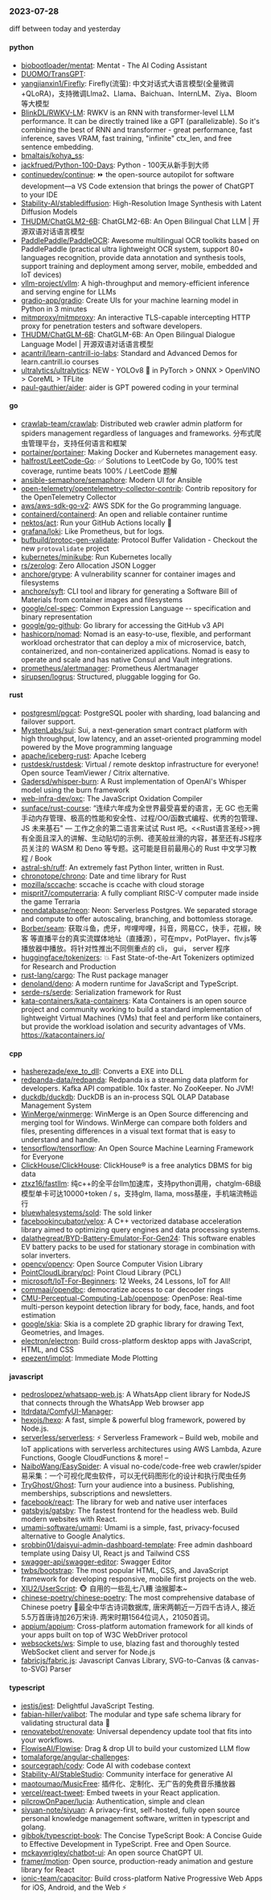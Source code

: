 ### 2023-07-28
diff between today and yesterday

#### python
* [biobootloader/mentat](https://github.com/biobootloader/mentat): Mentat - The AI Coding Assistant
* [DUOMO/TransGPT](https://github.com/DUOMO/TransGPT): 
* [yangjianxin1/Firefly](https://github.com/yangjianxin1/Firefly): Firefly(流萤): 中文对话式大语言模型(全量微调+QLoRA)，支持微调Llma2、Llama、Baichuan、InternLM、Ziya、Bloom等大模型
* [BlinkDL/RWKV-LM](https://github.com/BlinkDL/RWKV-LM): RWKV is an RNN with transformer-level LLM performance. It can be directly trained like a GPT (parallelizable). So it's combining the best of RNN and transformer - great performance, fast inference, saves VRAM, fast training, "infinite" ctx_len, and free sentence embedding.
* [bmaltais/kohya_ss](https://github.com/bmaltais/kohya_ss): 
* [jackfrued/Python-100-Days](https://github.com/jackfrued/Python-100-Days): Python - 100天从新手到大师
* [continuedev/continue](https://github.com/continuedev/continue): ⏩ the open-source autopilot for software development—a VS Code extension that brings the power of ChatGPT to your IDE
* [Stability-AI/stablediffusion](https://github.com/Stability-AI/stablediffusion): High-Resolution Image Synthesis with Latent Diffusion Models
* [THUDM/ChatGLM2-6B](https://github.com/THUDM/ChatGLM2-6B): ChatGLM2-6B: An Open Bilingual Chat LLM | 开源双语对话语言模型
* [PaddlePaddle/PaddleOCR](https://github.com/PaddlePaddle/PaddleOCR): Awesome multilingual OCR toolkits based on PaddlePaddle (practical ultra lightweight OCR system, support 80+ languages recognition, provide data annotation and synthesis tools, support training and deployment among server, mobile, embedded and IoT devices)
* [vllm-project/vllm](https://github.com/vllm-project/vllm): A high-throughput and memory-efficient inference and serving engine for LLMs
* [gradio-app/gradio](https://github.com/gradio-app/gradio): Create UIs for your machine learning model in Python in 3 minutes
* [mitmproxy/mitmproxy](https://github.com/mitmproxy/mitmproxy): An interactive TLS-capable intercepting HTTP proxy for penetration testers and software developers.
* [THUDM/ChatGLM-6B](https://github.com/THUDM/ChatGLM-6B): ChatGLM-6B: An Open Bilingual Dialogue Language Model | 开源双语对话语言模型
* [acantril/learn-cantrill-io-labs](https://github.com/acantril/learn-cantrill-io-labs): Standard and Advanced Demos for learn.cantrill.io courses
* [ultralytics/ultralytics](https://github.com/ultralytics/ultralytics): NEW - YOLOv8 🚀 in PyTorch > ONNX > OpenVINO > CoreML > TFLite
* [paul-gauthier/aider](https://github.com/paul-gauthier/aider): aider is GPT powered coding in your terminal

#### go
* [crawlab-team/crawlab](https://github.com/crawlab-team/crawlab): Distributed web crawler admin platform for spiders management regardless of languages and frameworks. 分布式爬虫管理平台，支持任何语言和框架
* [portainer/portainer](https://github.com/portainer/portainer): Making Docker and Kubernetes management easy.
* [halfrost/LeetCode-Go](https://github.com/halfrost/LeetCode-Go): ✅ Solutions to LeetCode by Go, 100% test coverage, runtime beats 100% / LeetCode 题解
* [ansible-semaphore/semaphore](https://github.com/ansible-semaphore/semaphore): Modern UI for Ansible
* [open-telemetry/opentelemetry-collector-contrib](https://github.com/open-telemetry/opentelemetry-collector-contrib): Contrib repository for the OpenTelemetry Collector
* [aws/aws-sdk-go-v2](https://github.com/aws/aws-sdk-go-v2): AWS SDK for the Go programming language.
* [containerd/containerd](https://github.com/containerd/containerd): An open and reliable container runtime
* [nektos/act](https://github.com/nektos/act): Run your GitHub Actions locally 🚀
* [grafana/loki](https://github.com/grafana/loki): Like Prometheus, but for logs.
* [bufbuild/protoc-gen-validate](https://github.com/bufbuild/protoc-gen-validate): Protocol Buffer Validation - Checkout the new `protovalidate` project
* [kubernetes/minikube](https://github.com/kubernetes/minikube): Run Kubernetes locally
* [rs/zerolog](https://github.com/rs/zerolog): Zero Allocation JSON Logger
* [anchore/grype](https://github.com/anchore/grype): A vulnerability scanner for container images and filesystems
* [anchore/syft](https://github.com/anchore/syft): CLI tool and library for generating a Software Bill of Materials from container images and filesystems
* [google/cel-spec](https://github.com/google/cel-spec): Common Expression Language -- specification and binary representation
* [google/go-github](https://github.com/google/go-github): Go library for accessing the GitHub v3 API
* [hashicorp/nomad](https://github.com/hashicorp/nomad): Nomad is an easy-to-use, flexible, and performant workload orchestrator that can deploy a mix of microservice, batch, containerized, and non-containerized applications. Nomad is easy to operate and scale and has native Consul and Vault integrations.
* [prometheus/alertmanager](https://github.com/prometheus/alertmanager): Prometheus Alertmanager
* [sirupsen/logrus](https://github.com/sirupsen/logrus): Structured, pluggable logging for Go.

#### rust
* [postgresml/pgcat](https://github.com/postgresml/pgcat): PostgreSQL pooler with sharding, load balancing and failover support.
* [MystenLabs/sui](https://github.com/MystenLabs/sui): Sui, a next-generation smart contract platform with high throughput, low latency, and an asset-oriented programming model powered by the Move programming language
* [apache/iceberg-rust](https://github.com/apache/iceberg-rust): Apache Iceberg
* [rustdesk/rustdesk](https://github.com/rustdesk/rustdesk): Virtual / remote desktop infrastructure for everyone! Open source TeamViewer / Citrix alternative.
* [Gadersd/whisper-burn](https://github.com/Gadersd/whisper-burn): A Rust implementation of OpenAI's Whisper model using the burn framework
* [web-infra-dev/oxc](https://github.com/web-infra-dev/oxc): The JavaScript Oxidation Compiler
* [sunface/rust-course](https://github.com/sunface/rust-course): “连续六年成为全世界最受喜爱的语言，无 GC 也无需手动内存管理、极高的性能和安全性、过程/OO/函数式编程、优秀的包管理、JS 未来基石" — 工作之余的第二语言来试试 Rust 吧。<<Rust语言圣经>>拥有全面且深入的讲解、生动贴切的示例、德芙般丝滑的内容，甚至还有JS程序员关注的 WASM 和 Deno 等专题。这可能是目前最用心的 Rust 中文学习教程 / Book
* [astral-sh/ruff](https://github.com/astral-sh/ruff): An extremely fast Python linter, written in Rust.
* [chronotope/chrono](https://github.com/chronotope/chrono): Date and time library for Rust
* [mozilla/sccache](https://github.com/mozilla/sccache): sccache is ccache with cloud storage
* [misprit7/computerraria](https://github.com/misprit7/computerraria): A fully compliant RISC-V computer made inside the game Terraria
* [neondatabase/neon](https://github.com/neondatabase/neon): Neon: Serverless Postgres. We separated storage and compute to offer autoscaling, branching, and bottomless storage.
* [Borber/seam](https://github.com/Borber/seam): 获取斗鱼，虎牙，哔哩哔哩，抖音，网易CC，快手，花椒，映客 等直播平台的真实流媒体地址（直播源），可在mpv，PotPlayer、flv.js等播放器中播放。将针对性推出不同侧重点的 cli， gui， server 程序
* [huggingface/tokenizers](https://github.com/huggingface/tokenizers): 💥 Fast State-of-the-Art Tokenizers optimized for Research and Production
* [rust-lang/cargo](https://github.com/rust-lang/cargo): The Rust package manager
* [denoland/deno](https://github.com/denoland/deno): A modern runtime for JavaScript and TypeScript.
* [serde-rs/serde](https://github.com/serde-rs/serde): Serialization framework for Rust
* [kata-containers/kata-containers](https://github.com/kata-containers/kata-containers): Kata Containers is an open source project and community working to build a standard implementation of lightweight Virtual Machines (VMs) that feel and perform like containers, but provide the workload isolation and security advantages of VMs. https://katacontainers.io/

#### cpp
* [hasherezade/exe_to_dll](https://github.com/hasherezade/exe_to_dll): Converts a EXE into DLL
* [redpanda-data/redpanda](https://github.com/redpanda-data/redpanda): Redpanda is a streaming data platform for developers. Kafka API compatible. 10x faster. No ZooKeeper. No JVM!
* [duckdb/duckdb](https://github.com/duckdb/duckdb): DuckDB is an in-process SQL OLAP Database Management System
* [WinMerge/winmerge](https://github.com/WinMerge/winmerge): WinMerge is an Open Source differencing and merging tool for Windows. WinMerge can compare both folders and files, presenting differences in a visual text format that is easy to understand and handle.
* [tensorflow/tensorflow](https://github.com/tensorflow/tensorflow): An Open Source Machine Learning Framework for Everyone
* [ClickHouse/ClickHouse](https://github.com/ClickHouse/ClickHouse): ClickHouse® is a free analytics DBMS for big data
* [ztxz16/fastllm](https://github.com/ztxz16/fastllm): 纯c++的全平台llm加速库，支持python调用，chatglm-6B级模型单卡可达10000+token / s，支持glm, llama, moss基座，手机端流畅运行
* [bluewhalesystems/sold](https://github.com/bluewhalesystems/sold): The sold linker
* [facebookincubator/velox](https://github.com/facebookincubator/velox): A C++ vectorized database acceleration library aimed to optimizing query engines and data processing systems.
* [dalathegreat/BYD-Battery-Emulator-For-Gen24](https://github.com/dalathegreat/BYD-Battery-Emulator-For-Gen24): This software enables EV battery packs to be used for stationary storage in combination with solar inverters.
* [opencv/opencv](https://github.com/opencv/opencv): Open Source Computer Vision Library
* [PointCloudLibrary/pcl](https://github.com/PointCloudLibrary/pcl): Point Cloud Library (PCL)
* [microsoft/IoT-For-Beginners](https://github.com/microsoft/IoT-For-Beginners): 12 Weeks, 24 Lessons, IoT for All!
* [commaai/opendbc](https://github.com/commaai/opendbc): democratize access to car decoder rings
* [CMU-Perceptual-Computing-Lab/openpose](https://github.com/CMU-Perceptual-Computing-Lab/openpose): OpenPose: Real-time multi-person keypoint detection library for body, face, hands, and foot estimation
* [google/skia](https://github.com/google/skia): Skia is a complete 2D graphic library for drawing Text, Geometries, and Images.
* [electron/electron](https://github.com/electron/electron): Build cross-platform desktop apps with JavaScript, HTML, and CSS
* [epezent/implot](https://github.com/epezent/implot): Immediate Mode Plotting

#### javascript
* [pedroslopez/whatsapp-web.js](https://github.com/pedroslopez/whatsapp-web.js): A WhatsApp client library for NodeJS that connects through the WhatsApp Web browser app
* [ltdrdata/ComfyUI-Manager](https://github.com/ltdrdata/ComfyUI-Manager): 
* [hexojs/hexo](https://github.com/hexojs/hexo): A fast, simple & powerful blog framework, powered by Node.js.
* [serverless/serverless](https://github.com/serverless/serverless): ⚡ Serverless Framework – Build web, mobile and IoT applications with serverless architectures using AWS Lambda, Azure Functions, Google CloudFunctions & more! –
* [NaiboWang/EasySpider](https://github.com/NaiboWang/EasySpider): A visual no-code/code-free web crawler/spider易采集：一个可视化爬虫软件，可以无代码图形化的设计和执行爬虫任务
* [TryGhost/Ghost](https://github.com/TryGhost/Ghost): Turn your audience into a business. Publishing, memberships, subscriptions and newsletters.
* [facebook/react](https://github.com/facebook/react): The library for web and native user interfaces
* [gatsbyjs/gatsby](https://github.com/gatsbyjs/gatsby): The fastest frontend for the headless web. Build modern websites with React.
* [umami-software/umami](https://github.com/umami-software/umami): Umami is a simple, fast, privacy-focused alternative to Google Analytics.
* [srobbin01/daisyui-admin-dashboard-template](https://github.com/srobbin01/daisyui-admin-dashboard-template): Free admin dashboard template using Daisy UI, React js and Tailwind CSS
* [swagger-api/swagger-editor](https://github.com/swagger-api/swagger-editor): Swagger Editor
* [twbs/bootstrap](https://github.com/twbs/bootstrap): The most popular HTML, CSS, and JavaScript framework for developing responsive, mobile first projects on the web.
* [XIU2/UserScript](https://github.com/XIU2/UserScript): 🐵 自用的一些乱七八糟 油猴脚本~
* [chinese-poetry/chinese-poetry](https://github.com/chinese-poetry/chinese-poetry): The most comprehensive database of Chinese poetry 🧶最全中华古诗词数据库, 唐宋两朝近一万四千古诗人, 接近5.5万首唐诗加26万宋诗. 两宋时期1564位词人，21050首词。
* [appium/appium](https://github.com/appium/appium): Cross-platform automation framework for all kinds of your apps built on top of W3C WebDriver protocol
* [websockets/ws](https://github.com/websockets/ws): Simple to use, blazing fast and thoroughly tested WebSocket client and server for Node.js
* [fabricjs/fabric.js](https://github.com/fabricjs/fabric.js): Javascript Canvas Library, SVG-to-Canvas (& canvas-to-SVG) Parser

#### typescript
* [jestjs/jest](https://github.com/jestjs/jest): Delightful JavaScript Testing.
* [fabian-hiller/valibot](https://github.com/fabian-hiller/valibot): The modular and type safe schema library for validating structural data 🤖
* [renovatebot/renovate](https://github.com/renovatebot/renovate): Universal dependency update tool that fits into your workflows.
* [FlowiseAI/Flowise](https://github.com/FlowiseAI/Flowise): Drag & drop UI to build your customized LLM flow
* [tomalaforge/angular-challenges](https://github.com/tomalaforge/angular-challenges): 
* [sourcegraph/cody](https://github.com/sourcegraph/cody): Code AI with codebase context
* [Stability-AI/StableStudio](https://github.com/Stability-AI/StableStudio): Community interface for generative AI
* [maotoumao/MusicFree](https://github.com/maotoumao/MusicFree): 插件化、定制化、无广告的免费音乐播放器
* [vercel/react-tweet](https://github.com/vercel/react-tweet): Embed tweets in your React application.
* [pilcrowOnPaper/lucia](https://github.com/pilcrowOnPaper/lucia): Authentication, simple and clean
* [siyuan-note/siyuan](https://github.com/siyuan-note/siyuan): A privacy-first, self-hosted, fully open source personal knowledge management software, written in typescript and golang.
* [gibbok/typescript-book](https://github.com/gibbok/typescript-book): The Concise TypeScript Book: A Concise Guide to Effective Development in TypeScript. Free and Open Source.
* [mckaywrigley/chatbot-ui](https://github.com/mckaywrigley/chatbot-ui): An open source ChatGPT UI.
* [framer/motion](https://github.com/framer/motion): Open source, production-ready animation and gesture library for React
* [ionic-team/capacitor](https://github.com/ionic-team/capacitor): Build cross-platform Native Progressive Web Apps for iOS, Android, and the Web ⚡️
